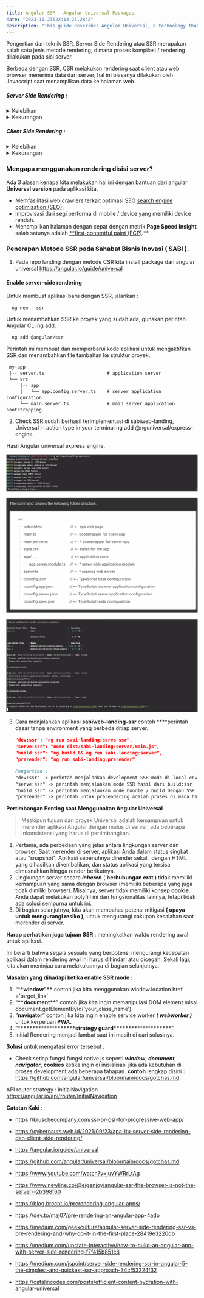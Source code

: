 ```yaml
---
title: Angular SSR - Angular Universal Packages
date: "2023-11-23T22:14:23.284Z"
description: "This guide describes Angular Universal, a technology that renders Angular applications on the server."
---
```


Pengertian dari teknik SSR, Server Side Rendering atau SSR merupakan salah satu jenis metode rendering, dimana proses kompilasi / rendering dilakukan pada sisi server.

Berbeda dengan SSR, CSR melakukan rendering saat client atau web browser menerima data dari server, hal ini biasanya dilakukan oleh Javascript saat menampilkan data ke halaman web.

##### Server Side Rendering :

<details>

<summary>Kelebihan </summary>

Memiliki kelebihan pada optimasi index mesin pencari, mesin pencari lebih mudah menemukan keyword pada konten yang telah dirender.

</details>

<details>

<summary>Kekurangan</summary>

Mengandalkan perfomance/resource server dalam melakukan rendering, sehingga membutuhkan resource yang terus meningkat seiring peningkatan jumlah visitor.

</details>

##### Client Side Rendering :

<details>

<summary>Kelebihan </summary>

Menggunakan mode **CSR** akan mengurangi beban server, hal ini dikarenakan proses rendering dilakukan oleh web browser.

</details>

<details>

<summary>Kekurangan</summary>

Fungsional / perfomance website sangat bergantung pada kemampuan web browser.

</details>

### Mengapa menggunakan rendering disisi server?

Ada 3 alasan kenapa kita melakukan hal ini dengan bantuan dari angular **Universal version** pada aplikasi kita.

- Memfasilitasi web crawlers terkait optimasi SEO [search engine optimization (SEO)](https://static.googleusercontent.com/media/www.google.com/en//webmasters/docs/search-engine-optimization-starter-guide.pdf).
- improvisasi dari segi performa di mobile / device yang memiliki device rendah.
- Menampilkan halaman dengan cepat dengan metrik **Page Speed Insight** salah satunya adalah [\*\*first-contentful paint (FCP)](https://developers.google.com/web/tools/lighthouse/audits/first-contentful-paint).\*\*

### Penerapan Metode SSR pada Sahabat Bisnis Inovasi ( SABI ).

1. Pada repo landing dengan metode CSR kita install package dari angular universal https://angular.io/guide/universal

#### Enable server-side rendering

Untuk membuat aplikasi baru dengan SSR, jalankan :

```code
  ng new --ssr
```

Untuk menambahkan SSR ke proyek yang sudah ada, gunakan perintah Angular CLI ng add.

```code
  ng add @angular/ssr
```

Perintah ini membuat dan memperbarui kode aplikasi untuk mengaktifkan SSR dan menambahkan file tambahan ke struktur proyek.

```code
 my-app
 |-- server.ts                       # application server
 └── src
     |-- app
     |   └── app.config.server.ts    # server application configuration
     └── main.server.ts              # main server application bootstrapping
```

2. Check SSR sudah berhasil terimplementasi di sabiweb-landing, Universal in action type in your terminal ng add @nguniversal/express-engine.

Hasil Angular universal express engine.

![GIT SC](./git-sc.png)

![Project Structure After Generate Angular Universal Packages ](./project-structure.png)

![Buil Screnshoot ](./build-sc.png)

3. Cara menjalankan aplikasi **sabiweb-landing-ssr** contoh \*\*\*\*perintah dasar tanpa environment yang berbeda ditiap server.

   ```json
   "dev:ssr": "ng run sabi-landing:serve-ssr",
   "serve:ssr": "node dist/sabi-landing/server/main.js",
   "build:ssr": "ng build && ng run sabi-landing:server",
   "prerender": "ng run sabi-landing:prerender"
   ```

   ```markdown
   Pengertian :
   "dev:ssr" -> perintah menjalankan development SSR mode di local env.
   "serve:ssr" -> perintah menjalankan mode SSR hasil dari build:ssr
   "build:ssr" -> perintah menjalankan mode bundle / build dengan SSR build:ssr:{env}
   "prerender" -> perintah untuk prarendering adalah proses di mana halaman dinamis diproses pada waktu pembuatan menghasilkan HTML statis.
   ```

**Pertimbangan Penting saat Menggunakan Angular Universal**

> Meskipun tujuan dari proyek Universal adalah kemampuan untuk merender aplikasi Angular dengan mulus di server, ada beberapa inkonsistensi yang harus di pertimbangkan.

1. Pertama, ada perbedaan yang jelas antara lingkungan server dan browser. Saat merender di server, aplikasi Anda dalam status singkat atau "snapshot". Aplikasi sepenuhnya dirender sekali, dengan HTML yang dihasilkan dikembalikan, dan status aplikasi yang tersisa dimusnahkan hingga render berikutnya.
2. Lingkungan server secara **_inheren_** ( **berhubungan erat )** tidak memiliki kemampuan yang sama dengan browser (memiliki beberapa yang juga tidak dimiliki browser). Misalnya, server tidak memiliki konsep **cookie**. Anda dapat melakukan polyfill ini dan fungsionalitas lainnya, tetapi tidak ada solusi sempurna untuk ini.
3. Di bagian selanjutnya, kita akan membahas potensi mitigasi **( upaya untuk mengurangi resiko ),** untuk mengurangi cakupan kesalahan saat merender di server.

**Harap perhatikan juga tujuan SSR** : meningkatkan waktu rendering awal untuk aplikasi.

Ini berarti bahwa segala sesuatu yang berpotensi mengurangi kecepatan aplikasi dalam rendering awal ini harus dihindari atau dicegah. Sekali lagi, kita akan meninjau cara melakukannya di bagian selanjutnya.

**Masalah yang dihadapi ketika enable SSR mode :**

1. “\***\*window”\*\*** contoh jika kita menggunakan window.location.href =’target_link’
2. “**\*\***document**\*\***” contoh jika kita ingin memanipulasi DOM element misal document.getElementById(’your_class_name’).
3. “**navigator**” contoh jika kita ingin enable service worker **_( webworker )_** untuk kerpeluan **PWA.**
4. “\***\*\*\*\*\*\*\***\*\*\*\*\***\*\*\*\*\*\*\***strategy guard\***\*\*\*\*\*\*\***\*\*\*\*\***\*\*\*\*\*\*\***”
5. Initial Rendering menjadi lambat saat ini masih di cari solusinya.

**Solusi** untuk mengatasi error tersebut :

- Check setiap fungsi fungsi native js seperti **_window_**, **_document_**, **_navigator_**, **cookies** ketika ingin di inisialisasi jika ada kebutuhan di proses development ada beberapa tahapan.
  **contoh** lengkap disini **:** https://github.com/angular/universal/blob/main/docs/gotchas.md

API router strategy : initialNavigation https://angular.io/api/router/InitialNavigation

**Catatan Kaki** :

- https://kruschecompany.com/ssr-or-csr-for-progressive-web-app/

- https://cybernauts.web.id/2021/09/23/apa-itu-server-side-rendering-dan-client-side-rendering/

- https://angular.io/guide/universal

- https://github.com/angular/universal/blob/main/docs/gotchas.md

- https://www.youtube.com/watch?v=juvYWRrLtAg

- https://www.newline.co/@eigenjoy/angular-ssr-the-browser-is-not-the-server--2b398f60

- https://blog.brecht.io/prerendering-angular-apps/

- https://dev.to/maj07/pre-rendering-an-angular-app-4ado

- https://medium.com/geekculture/angular-server-side-rendering-ssr-vs-pre-rendering-and-why-do-it-in-the-first-place-28419e3220db

- https://medium.com/upstate-interactive/how-to-build-an-angular-app-with-server-side-rendering-f7f415b851c8

- https://medium.com/jspoint/server-side-rendering-ssr-in-angular-5-the-simplest-and-quickest-ssr-approach-34cf53224f32

- https://catalincodes.com/posts/efficient-content-hydration-with-angular-universal
